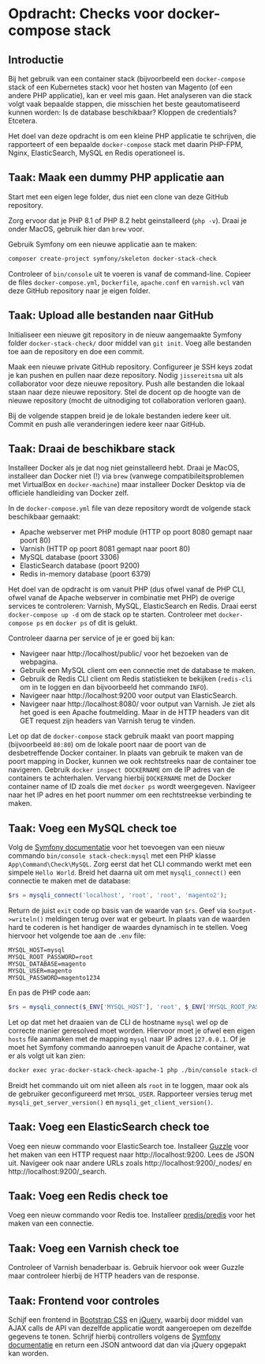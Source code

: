 # Opdracht: Checks voor docker-compose stack

## Introductie
Bij het gebruik van een container stack (bijvoorbeeld een `docker-compose` stack of een Kubernetes stack) voor het hosten van Magento (of een andere PHP applicatie), kan er veel mis gaan. Het analyseren van die stack volgt vaak bepaalde stappen, die misschien het beste geautomatiseerd kunnen worden: Is de database beschikbaar? Kloppen de credentials? Etcetera.

Het doel van deze opdracht is om een kleine PHP applicatie te schrijven, die rapporteert of een bepaalde `docker-compose` stack met daarin PHP-FPM, Nginx, ElasticSearch, MySQL en Redis operationeel is.

## Taak: Maak een dummy PHP applicatie aan
Start met een eigen lege folder, dus niet een clone van deze GitHub repository. 

Zorg ervoor dat je PHP 8.1 of PHP 8.2 hebt geinstalleerd (`php -v`). Draai je onder MacOS, gebruik hier dan `brew` voor.

Gebruik Symfony om een nieuwe applicatie aan te maken:

```bash
composer create-project symfony/skeleton docker-stack-check
```

Controleer of `bin/console` uit te voeren is vanaf de command-line. Copieer de files `docker-compose.yml`, `Dockerfile`, `apache.conf` en `varnish.vcl` van deze GitHub repository naar je eigen folder.

## Taak: Upload alle bestanden naar GitHub
Initialiseer een nieuwe git repository in de nieuw aangemaakte Symfony folder `docker-stack-check/` door middel van `git init`. Voeg alle bestanden toe aan de repository en doe een commit.

Maak een nieuwe private GitHub repository. Configureer je SSH keys zodat je kan pushen en pullen naar deze repository. Nodig `jissereitsma` uit als collaborator voor deze nieuwe repository. Push alle bestanden die lokaal staan naar deze nieuwe repository. Stel de docent op de hoogte van de nieuwe repository (mocht de uitnodiging tot collaboration verloren gaan).

Bij de volgende stappen breid je de lokale bestanden iedere keer uit. Commit en push alle veranderingen iedere keer naar GitHub.

## Taak: Draai de beschikbare stack
Installeer Docker als je dat nog niet geinstalleerd hebt. Draai je MacOS, installeer dan Docker niet (!) via `brew` (vanwege compatibileitsproblemen met VirtualBox en `docker-machine`) maar installeer Docker Desktop via de officiele handleiding van Docker zelf.

In de `docker-compose.yml` file van deze repository wordt de volgende stack beschikbaar gemaakt:

- Apache webserver met PHP module (HTTP op poort 8080 gemapt naar poort 80)
- Varnish (HTTP op poort 8081 gemapt naar poort 80)
- MySQL database (poort 3306)
- ElasticSearch database (poort 9200)
- Redis in-memory database (poort 6379)

Het doel van de opdracht is om vanuit PHP (dus ofwel vanaf de PHP CLI, ofwel vanaf de Apache webserver in combinatie met PHP) de overige services te controleren: Varnish, MySQL, ElasticSearch en Redis. Draai eerst `docker-compose up -d` om de stack op te starten. Controleer met `docker-compose ps` en `docker ps` of dit is gelukt.

Controleer daarna per service of je er goed bij kan:

- Navigeer naar http://localhost/public/ voor het bezoeken van de webpagina.
- Gebruik een MySQL client om een connectie met de database te maken.
- Gebruik de Redis CLI client om Redis statistieken te bekijken (`redis-cli` om in te loggen en dan bijvoorbeeld het commando `INFO`).
- Navigeer naar http://localhost:9200 voor output van ElasticSearch.
- Navigeer naar http://localhost:8080/ voor output van Varnish. Je ziet als het goed is een Apache foutmelding. Maar in de HTTP headers van dit GET request zijn headers van Varnish terug te vinden.

Let op dat de `docker-compose` stack gebruik maakt van poort mapping (bijvoorbeeld `80:80`) om de lokale poort naar de poort van de desbetreffende Docker container. In plaats van gebruik te maken van de poort mapping in Docker, kunnen we ook rechtstreeks naar de container toe navigeren. Gebruik `docker inspect DOCKERNAME` om de IP adres van de containers te achterhalen. Vervang hierbij `DOCKERNAME` met de Docker container name of ID zoals die met `docker ps` wordt weergegeven. Navigeer naar het IP adres en het poort nummer om een rechtstreekse verbinding te maken.

## Taak: Voeg een MySQL check toe
Volg de [Symfony documentatie](https://symfony.com/doc/current/console.html#creating-a-command) voor het toevoegen van een nieuw commando `bin/console stack-check:mysql` met een PHP klasse `App\Command\Check\MySQL`. Zorg eerst dat het CLI commando werkt met een simpele `Hello World`. Breid het daarna uit om met `mysqli_connect()` een connectie te maken met de database:

```php
$rs = mysqli_connect('localhost', 'root', 'root', 'magento2');
```

Return de juist `exit` code op basis van de waarde van `$rs`. Geef via `$output->writeln()` meldingen terug over wat er gebeurt. In plaats van de waarden hard te coderen is het handiger de waardes dynamisch in te stellen. Voeg hiervoor het volgende toe aan de `.env` file:

```env
MYSQL_HOST=mysql
MYSQL_ROOT_PASSWORD=root
MYSQL_DATABASE=magento
MYSQL_USER=magento
MYSQL_PASSWORD=magento1234
```

En pas de PHP code aan:

```php
$rs = mysqli_connect($_ENV['MYSQL_HOST'], 'root', $_ENV['MYSQL_ROOT_PASSWORD'], $_ENV['MYSQL_DATABASE']);
```

Let op dat met het draaien van de CLI de hostname `mysql` wel op de correcte manier geresolved moet worden. Hiervoor moet je ofwel een eigen `hosts` file aanmaken met de mapping `mysql` naar IP adres `127.0.0.1`. Of je moet het Symfony commando aanroepen vanuit de Apache container, wat er als volgt uit kan zien:
```bash
docker exec yrac-docker-stack-check-apache-1 php ./bin/console stack-check:mysql
```

Breidt het commando uit om niet alleen als `root` in te loggen, maar ook als de gebruiker geconfigureerd met `MYSQL_USER`. Rapporteer versies terug met `mysqli_get_server_version()` en `mysqli_get_client_version()`.

## Taak: Voeg een ElasticSearch check toe
Voeg een nieuw commando voor ElasticSearch toe. Installeer [Guzzle](https://packagist.org/packages/guzzlehttp/guzzle) voor het maken van een HTTP request naar http://localhost:9200. Lees de JSON uit. Navigeer ook naar andere URLs zoals http://localhost:9200/_nodes/ en http://localhost:9200/_search. 

## Taak: Voeg een Redis check toe
Voeg een nieuw commando voor Redis toe. Installeer [predis/predis](https://packagist.org/packages/predis/predis) voor het maken van een connectie.

## Taak: Voeg een Varnish check toe
Controleer of Varnish benaderbaar is. Gebruik hiervoor ook weer Guzzle maar controleer hierbij de HTTP headers van de response.

## Taak: Frontend voor controles
Schijf een frontend in [Bootstrap CSS](https://getbootstrap.com/) en [jQuery](https://jquery.com/), waarbij door middel van AJAX calls de API van dezelfde applicatie wordt aangeroepen om dezelfde gegevens te tonen. Schrijf hierbij controllers volgens de [Symfony documentatie](https://symfony.com/doc/current/controller.html) en return een JSON antwoord dat dan via jQuery opgepakt kan worden.
